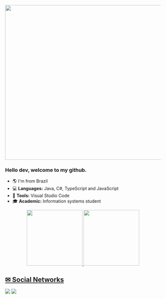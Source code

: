 <img height="500" width="800" src="https://user-images.githubusercontent.com/70352508/161332135-387b9134-dbae-46d5-a9e2-ca8d8d96a05f.gif">

### Hello dev, welcome to my github.
- 🌎 I'm from Brazil
- 💻 **Languages:** Java, C#, TypeScript and JavaScript
- 🔧 **Tools:** Visual Studio Code
- 🎓 **Academic:** Information systems student

<div align="center">
  <a href="https://github.com/MathLopes1">
  <img height="180em" src="https://github-readme-stats.vercel.app/api?username=MathLopes1&show_icons=true&include_all_commits=true&count_private=true"/>
  <img height="180em" src="https://github-readme-stats.vercel.app/api/top-langs/?username=MathLopes1&layout=compact&langs_count=7"/>
</div>
  
  
## ✉ Social Networks
 
<div> 
  <a href = "mailto:iamatheuslopes@gmail.com"><img src="https://img.shields.io/badge/-Gmail-%23333?style=for-the-badge&logo=gmail&logoColor=white" target="_blank"></a>
  <a href="https://www.linkedin.com/in/maths-lopes/" target="_blank"><img src="https://img.shields.io/badge/-LinkedIn-%230077B5?style=for-the-badge&logo=linkedin&logoColor=white" target="_blank"></a> 
 
</div>
